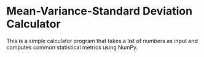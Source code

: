 # Mean-Variance-Standard Deviation Calculator

This is a simple calculator program that takes a list of numbers as input and computes common statistical metrics using NumPy. 


